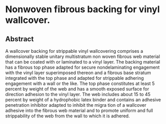 # Nonwoven fibrous backing for vinyl wallcover.

## Abstract
A wallcover backing for strippable vinyl wallcovering comprises a dimensionally stable unitary multistratum non woven fibrous web material that can be coated with or laminated to a vinyl layer. The backing material has a fibrous top phase adapted for secure nondelaminating engagement with the vinyl layer superimposed thereon and a fibrous base stratum integrated with the top phase and adapted for strippable adhering engagement with a wall or the like. The top phase constitutes at least 5 percent by weight of the web and has a smooth exposed surface for direction adhesion to the vinyl layer. The web includes about 15 to 45 percent by weight of a hydrophobic latex binder and contains an adhesive penetration inhibitor adapted to inhibit the migra tion of a wallcover adhesive into the fibrous web material and to promote uniform and full strippability of the web from the wall to which it is adhered.